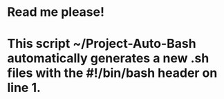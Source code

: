 # Read me please!

# This script ~/Project-Auto-Bash automatically generates a new .sh files with the #!/bin/bash header on line 1.
